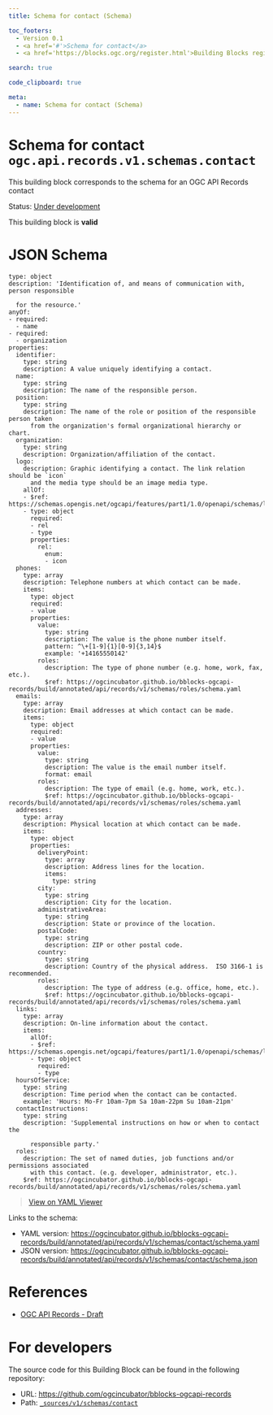 ```yaml
---
title: Schema for contact (Schema)

toc_footers:
  - Version 0.1
  - <a href='#'>Schema for contact</a>
  - <a href='https://blocks.ogc.org/register.html'>Building Blocks register</a>

search: true

code_clipboard: true

meta:
  - name: Schema for contact (Schema)
---
```



# Schema for contact `ogc.api.records.v1.schemas.contact`

This building block corresponds to the schema for an OGC API Records contact

<p class="status">
    <span data-rainbow-uri="http://www.opengis.net/def/status">Status</span>:
    <a href="http://www.opengis.net/def/status/under-development" target="_blank" data-rainbow-uri>Under development</a>
</p>

<aside class="success">
This building block is <strong>valid</strong>
</aside>


# JSON Schema

```yaml--schema
type: object
description: 'Identification of, and means of communication with, person responsible

  for the resource.'
anyOf:
- required:
  - name
- required:
  - organization
properties:
  identifier:
    type: string
    description: A value uniquely identifying a contact.
  name:
    type: string
    description: The name of the responsible person.
  position:
    type: string
    description: The name of the role or position of the responsible person taken
      from the organization's formal organizational hierarchy or chart.
  organization:
    type: string
    description: Organization/affiliation of the contact.
  logo:
    description: Graphic identifying a contact. The link relation should be `icon`
      and the media type should be an image media type.
    allOf:
    - $ref: https://schemas.opengis.net/ogcapi/features/part1/1.0/openapi/schemas/link.yaml
    - type: object
      required:
      - rel
      - type
      properties:
        rel:
          enum:
          - icon
  phones:
    type: array
    description: Telephone numbers at which contact can be made.
    items:
      type: object
      required:
      - value
      properties:
        value:
          type: string
          description: The value is the phone number itself.
          pattern: ^\+[1-9]{1}[0-9]{3,14}$
          example: '+14165550142'
        roles:
          description: The type of phone number (e.g. home, work, fax, etc.).
          $ref: https://ogcincubator.github.io/bblocks-ogcapi-records/build/annotated/api/records/v1/schemas/roles/schema.yaml
  emails:
    type: array
    description: Email addresses at which contact can be made.
    items:
      type: object
      required:
      - value
      properties:
        value:
          type: string
          description: The value is the email number itself.
          format: email
        roles:
          description: The type of email (e.g. home, work, etc.).
          $ref: https://ogcincubator.github.io/bblocks-ogcapi-records/build/annotated/api/records/v1/schemas/roles/schema.yaml
  addresses:
    type: array
    description: Physical location at which contact can be made.
    items:
      type: object
      properties:
        deliveryPoint:
          type: array
          description: Address lines for the location.
          items:
            type: string
        city:
          type: string
          description: City for the location.
        administrativeArea:
          type: string
          description: State or province of the location.
        postalCode:
          type: string
          description: ZIP or other postal code.
        country:
          type: string
          description: Country of the physical address.  ISO 3166-1 is recommended.
        roles:
          description: The type of address (e.g. office, home, etc.).
          $ref: https://ogcincubator.github.io/bblocks-ogcapi-records/build/annotated/api/records/v1/schemas/roles/schema.yaml
  links:
    type: array
    description: On-line information about the contact.
    items:
      allOf:
      - $ref: https://schemas.opengis.net/ogcapi/features/part1/1.0/openapi/schemas/link.yaml
      - type: object
        required:
        - type
  hoursOfService:
    type: string
    description: Time period when the contact can be contacted.
    example: 'Hours: Mo-Fr 10am-7pm Sa 10am-22pm Su 10am-21pm'
  contactInstructions:
    type: string
    description: 'Supplemental instructions on how or when to contact the

      responsible party.'
  roles:
    description: The set of named duties, job functions and/or permissions associated
      with this contact. (e.g. developer, administrator, etc.).
    $ref: https://ogcincubator.github.io/bblocks-ogcapi-records/build/annotated/api/records/v1/schemas/roles/schema.yaml

```

> <a target="_blank" href="https://avillar.github.io/TreedocViewer/?dataParser=yaml&amp;dataUrl=https%3A%2F%2Fogcincubator.github.io%2Fbblocks-ogcapi-records%2Fbuild%2Fannotated%2Fapi%2Frecords%2Fv1%2Fschemas%2Fcontact%2Fschema.yaml&amp;expand=2&amp;option=%7B%22showTable%22%3A+false%7D">View on YAML Viewer</a>

Links to the schema:

* YAML version: <a href="https://ogcincubator.github.io/bblocks-ogcapi-records/build/annotated/api/records/v1/schemas/contact/schema.yaml" target="_blank">https://ogcincubator.github.io/bblocks-ogcapi-records/build/annotated/api/records/v1/schemas/contact/schema.yaml</a>
* JSON version: <a href="https://ogcincubator.github.io/bblocks-ogcapi-records/build/annotated/api/records/v1/schemas/contact/schema.json" target="_blank">https://ogcincubator.github.io/bblocks-ogcapi-records/build/annotated/api/records/v1/schemas/contact/schema.json</a>

# References

* [OGC API Records - Draft](https://docs.ogc.org/DRAFTS/20-004.html)

# For developers

The source code for this Building Block can be found in the following repository:

* URL: <a href="https://github.com/ogcincubator/bblocks-ogcapi-records" target="_blank">https://github.com/ogcincubator/bblocks-ogcapi-records</a>
* Path:
<code><a href="https://github.com/ogcincubator/bblocks-ogcapi-records/blob/HEAD/_sources/v1/schemas/contact" target="_blank">_sources/v1/schemas/contact</a></code>

